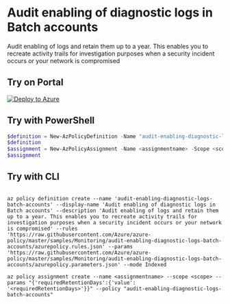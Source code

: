 # Audit enabling of diagnostic logs in Batch accounts

Audit enabling of logs and retain them up to a year. This enables you to recreate activity trails for investigation purposes when a security incident occurs or your network is compromised

## Try on Portal

[![Deploy to Azure](https://aka.ms/deploytoazurebutton)](https://portal.azure.com/#blade/Microsoft_Azure_Policy/CreatePolicyDefinitionBlade/uri/https%3A%2F%2Fraw.githubusercontent.com%2FAzure%2Fazure-policy%2Fmaster%2Fsamples%2FMonitoring%2Faudit-enabling-diagnostic-logs-batch-accounts%2Fazurepolicy.json)

## Try with PowerShell

````powershell
$definition = New-AzPolicyDefinition -Name "audit-enabling-diagnostic-logs-batch-accounts" -DisplayName "Audit enabling of diagnostic logs in Batch accounts" -description "Audit enabling of logs and retain them up to a year. This enables you to recreate activity trails for investigation purposes when a security incident occurs or your network is compromised" -Policy 'https://raw.githubusercontent.com/Azure/azure-policy/master/samples/Monitoring/audit-enabling-diagnostic-logs-batch-accounts/azurepolicy.rules.json' -Parameter 'https://raw.githubusercontent.com/Azure/azure-policy/master/samples/Monitoring/audit-enabling-diagnostic-logs-batch-accounts/azurepolicy.parameters.json' -Mode Indexed
$definition
$assignment = New-AzPolicyAssignment -Name <assignmentname> -Scope <scope> -requiredRetentionDays <requiredRetentionDays> -PolicyDefinition $definition
$assignment 
````

## Try with CLI

````cli

az policy definition create --name 'audit-enabling-diagnostic-logs-batch-accounts' --display-name 'Audit enabling of diagnostic logs in Batch accounts' --description 'Audit enabling of logs and retain them up to a year. This enables you to recreate activity trails for investigation purposes when a security incident occurs or your network is compromised' --rules 'https://raw.githubusercontent.com/Azure/azure-policy/master/samples/Monitoring/audit-enabling-diagnostic-logs-batch-accounts/azurepolicy.rules.json' --params 'https://raw.githubusercontent.com/Azure/azure-policy/master/samples/Monitoring/audit-enabling-diagnostic-logs-batch-accounts/azurepolicy.parameters.json' --mode Indexed

az policy assignment create --name <assignmentname> --scope <scope> --params "{'requiredRetentionDays':{'value': '<requiredRetentionDays>'}}" --policy "audit-enabling-diagnostic-logs-batch-accounts" 

````
